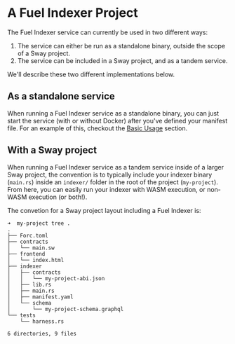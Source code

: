 # A Fuel Indexer Project

The Fuel Indexer service can currently be used in two different ways:
1. The service can either be run as a standalone binary, outside the scope of a Sway project. 
2. The service can be included in a Sway project, and as a tandem service. 

We'll describe these two different implementations below.

## As a standalone service

When running a Fuel Indexer service as a standalone binary, you can just start the service (with or without Docker) after you've defined your manifest file. For an example of this, checkout the [Basic Usage](./basics.md) section.

## With a Sway project

When running a Fuel Indexer service as a tandem service inside of a larger Sway project, the convention is to typically include your indexer binary (`main.rs`) inside an `indexer/` folder in the root of the project (`my-project`). From here, you can easily run your indexer with WASM execution, or non-WASM execution (or both!).

The convetion for a Sway project layout including a Fuel Indexer is:

```text
➜  my-project tree .
.
├── Forc.toml
├── contracts
│   └── main.sw
├── frontend
│   └── index.html
├── indexer
│   ├── contracts
│   │   └── my-project-abi.json
│   ├── lib.rs
│   ├── main.rs
│   ├── manifest.yaml
│   └── schema
│       └── my-project-schema.graphql
└── tests
    └── harness.rs

6 directories, 9 files
```
